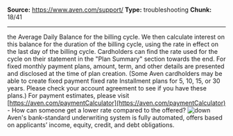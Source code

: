 # 

**Source:** https://www.aven.com/support/
**Type:** troubleshooting
**Chunk:** 18/41

---

the Average Daily Balance for the billing cycle. We then calculate interest on this balance for the duration of the billing cycle, using the rate in effect on the last day of the billing cycle. Cardholders can find the rate used for the cycle on their statement in the "Plan Summary" section towards the end. For fixed monthly payment plans, amount, term, and other details are presented and disclosed at the time of plan creation. (Some Aven cardholders may be able to create fixed payment fixed rate Installment plans for 5, 10, 15, or 30 years. Please check your account agreement to see if you have these plans.) For payment estimates, please visit [https://aven.com/paymentCalculator](https://aven.com/paymentCalculator) \- How can someone get a lower rate compared to the offered? ![down](https://www.aven.com/img/down.bb266b57.svg) Aven's bank-standard underwriting system is fully automated, offers based on applicants’ income, equity, credit, and debt obligations.